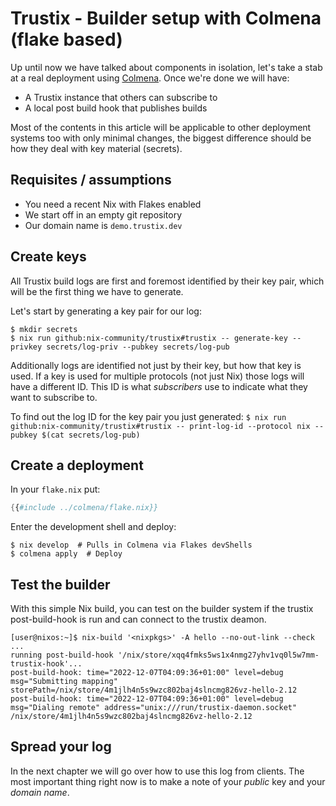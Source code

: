 # Trustix - Builder setup with Colmena (flake based)

Up until now we have talked about components in isolation, let's take a stab at a real deployment using [Colmena](https://github.com/zhaofengli/colmena).
Once we're done we will have:
- A Trustix instance that others can subscribe to
- A local post build hook that publishes builds

Most of the contents in this article will be applicable to other deployment systems too with only minimal changes, the biggest difference should be how they deal with key material (secrets).

## Requisites / assumptions

- You need a recent Nix with Flakes enabled
- We start off in an empty git repository
- Our domain name is `demo.trustix.dev`

## Create keys

All Trustix build logs are first and foremost identified by their key pair, which will be the first thing we have to generate.

Let's start by generating a key pair for our log:
```
$ mkdir secrets
$ nix run github:nix-community/trustix#trustix -- generate-key --privkey secrets/log-priv --pubkey secrets/log-pub
```

Additionally logs are identified not just by their key, but how that key is used.
If a key is used for multiple protocols (not just Nix) those logs will have a different ID.
This ID is what _subscribers_ use to indicate what they want to subscribe to.

To find out the log ID for the key pair you just generated:
`$ nix run github:nix-community/trustix#trustix -- print-log-id --protocol nix --pubkey $(cat secrets/log-pub)`

## Create a deployment

In your `flake.nix` put:
``` nix
{{#include ../colmena/flake.nix}}
```

Enter the development shell and deploy:
```
$ nix develop  # Pulls in Colmena via Flakes devShells
$ colmena apply  # Deploy
```

## Test the builder

With this simple Nix build, you can test on the builder system if the trustix post-build-hook is run and can connect to the trustix deamon.

```
[user@nixos:~]$ nix-build '<nixpkgs>' -A hello --no-out-link --check
...
running post-build-hook '/nix/store/xqq4fmks5ws1x4nmg27yhv1vq0l5w7mm-trustix-hook'...
post-build-hook: time="2022-12-07T04:09:36+01:00" level=debug msg="Submitting mapping" storePath=/nix/store/4m1jlh4n5s9wzc802baj4slncmg826vz-hello-2.12
post-build-hook: time="2022-12-07T04:09:36+01:00" level=debug msg="Dialing remote" address="unix:///run/trustix-daemon.socket"
/nix/store/4m1jlh4n5s9wzc802baj4slncmg826vz-hello-2.12
```

## Spread your log
In the next chapter we will go over how to use this log from clients.
The most important thing right now is to make a note of your _public_ key and your _domain name_.
